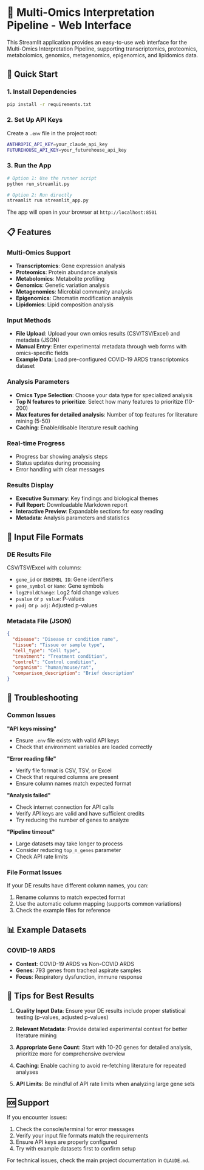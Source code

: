 # 🧬 Multi-Omics Interpretation Pipeline - Web Interface

This Streamlit application provides an easy-to-use web interface for the Multi-Omics Interpretation Pipeline, supporting transcriptomics, proteomics, metabolomics, genomics, metagenomics, epigenomics, and lipidomics data.

## 🚀 Quick Start

### 1. Install Dependencies
```bash
pip install -r requirements.txt
```

### 2. Set Up API Keys
Create a `.env` file in the project root:
```bash
ANTHROPIC_API_KEY=your_claude_api_key
FUTUREHOUSE_API_KEY=your_futurehouse_api_key
```

### 3. Run the App
```bash
# Option 1: Use the runner script
python run_streamlit.py

# Option 2: Run directly
streamlit run streamlit_app.py
```

The app will open in your browser at `http://localhost:8501`

## 📋 Features

### Multi-Omics Support
- **Transcriptomics**: Gene expression analysis
- **Proteomics**: Protein abundance analysis  
- **Metabolomics**: Metabolite profiling
- **Genomics**: Genetic variation analysis
- **Metagenomics**: Microbial community analysis
- **Epigenomics**: Chromatin modification analysis
- **Lipidomics**: Lipid composition analysis

### Input Methods
- **File Upload**: Upload your own omics results (CSV/TSV/Excel) and metadata (JSON)
- **Manual Entry**: Enter experimental metadata through web forms with omics-specific fields
- **Example Data**: Load pre-configured COVID-19 ARDS transcriptomics dataset

### Analysis Parameters
- **Omics Type Selection**: Choose your data type for specialized analysis
- **Top N features to prioritize**: Select how many features to prioritize (10-200)
- **Max features for detailed analysis**: Number of top features for literature mining (5-50)
- **Caching**: Enable/disable literature result caching

### Real-time Progress
- Progress bar showing analysis steps
- Status updates during processing
- Error handling with clear messages

### Results Display
- **Executive Summary**: Key findings and biological themes
- **Full Report**: Downloadable Markdown report
- **Interactive Preview**: Expandable sections for easy reading
- **Metadata**: Analysis parameters and statistics

## 📁 Input File Formats

### DE Results File
CSV/TSV/Excel with columns:
- `gene_id` or `ENSEMBL ID`: Gene identifiers
- `gene_symbol` or `Name`: Gene symbols
- `log2FoldChange`: Log2 fold change values
- `pvalue` or `p value`: P-values
- `padj` or `p adj`: Adjusted p-values

### Metadata File (JSON)
```json
{
  "disease": "Disease or condition name",
  "tissue": "Tissue or sample type",
  "cell_type": "Cell type",
  "treatment": "Treatment condition",
  "control": "Control condition",
  "organism": "human/mouse/rat",
  "comparison_description": "Brief description"
}
```

## 🔧 Troubleshooting

### Common Issues

**"API keys missing"**
- Ensure `.env` file exists with valid API keys
- Check that environment variables are loaded correctly

**"Error reading file"**
- Verify file format is CSV, TSV, or Excel
- Check that required columns are present
- Ensure column names match expected format

**"Analysis failed"**
- Check internet connection for API calls
- Verify API keys are valid and have sufficient credits
- Try reducing the number of genes to analyze

**"Pipeline timeout"**
- Large datasets may take longer to process
- Consider reducing `top_n_genes` parameter
- Check API rate limits

### File Format Issues
If your DE results have different column names, you can:
1. Rename columns to match expected format
2. Use the automatic column mapping (supports common variations)
3. Check the example files for reference

## 📊 Example Datasets

### COVID-19 ARDS
- **Context**: COVID-19 ARDS vs Non-COVID ARDS
- **Genes**: 793 genes from tracheal aspirate samples
- **Focus**: Respiratory dysfunction, immune response

## 🎯 Tips for Best Results

1. **Quality Input Data**: Ensure your DE results include proper statistical testing (p-values, adjusted p-values)

2. **Relevant Metadata**: Provide detailed experimental context for better literature mining

3. **Appropriate Gene Count**: Start with 10-20 genes for detailed analysis, prioritize more for comprehensive overview

4. **Caching**: Enable caching to avoid re-fetching literature for repeated analyses

5. **API Limits**: Be mindful of API rate limits when analyzing large gene sets

## 🆘 Support

If you encounter issues:
1. Check the console/terminal for error messages
2. Verify your input file formats match the requirements
3. Ensure API keys are properly configured
4. Try with example datasets first to confirm setup

For technical issues, check the main project documentation in `CLAUDE.md`.